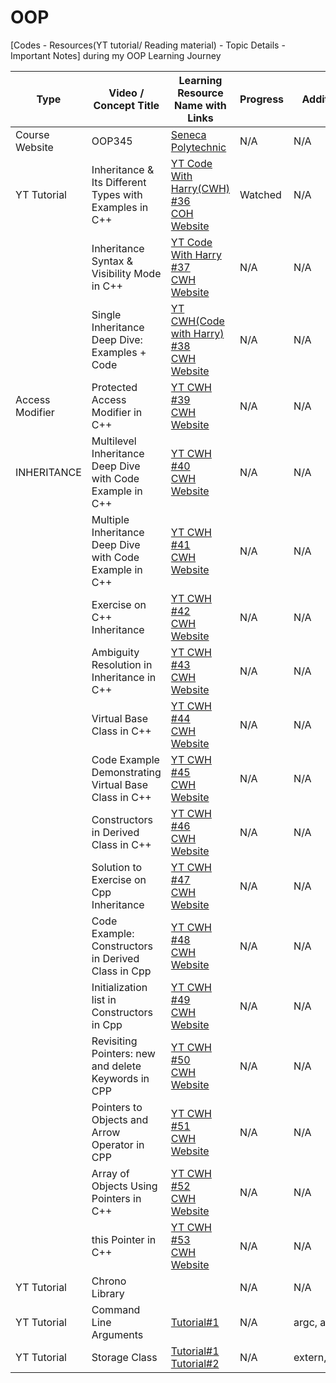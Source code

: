# OOP
[Codes - Resources(YT tutorial/ Reading material) - Topic Details - Important Notes] during my OOP Learning Journey



|Type| Video / Concept Title | Learning Resource Name with Links | Progress | Additional Note |
|-------------------|-----------------------|----------------------------------|----------|-----------------|
|Course Website|OOP345| [Seneca Polytechnic](https://advoop.sdds.ca/)|N/A|N/A|
|YT Tutorial|Inheritance & Its Different Types with Examples in C++|[YT Code With Harry(CWH) #36](https://www.youtube.com/watch?v=RO1ZYW9NAzg&list=PLu0W_9lII9agpFUAlPFe_VNSlXW5uE0YL&index=36&t=961s)<br>[COH Website](https://www.youtube.com/redirect?event=video_description&redir_token=QUFFLUhqblJxSFNfYzcwVHU5VDhYUUZPLUw5WGU2b1I2Z3xBQ3Jtc0trYUpadHpCYmFfMlRxUEQyWHpHdkZET3BBeDRRdXBVZmRQSlVCeG5yODhIQ2RaTzBFdWVwbjFWRGduTFJzQVRNOE0zeTRpUDlhOVpyQlZzMG5vNHRMZDJIMmhNQ3EteWhPTXdQOXpQUGtvUjdCV05Ydw&q=https%3A%2F%2Farchive.codewithharry.com%2Fvideos%2Fcpp-tutorials-in-hindi-36&v=RO1ZYW9NAzg)|Watched|N/A|
||Inheritance Syntax & Visibility Mode in C++|[YT Code With Harry #37](https://www.youtube.com/watch?v=Dmrc82dL7E8&list=PLu0W_9lII9agpFUAlPFe_VNSlXW5uE0YL&index=37)<br>[CWH Website](https://www.youtube.com/redirect?event=video_description&redir_token=QUFFLUhqbll0MHpmcUl1dlVmdFk2bEJJUmV4ZUJ3R05nQXxBQ3Jtc0tseWt3VVkzMjFwSmk0OEYyeWJsU1hLbHZkdTFNYnNBa1JCZzhxc2lHWlBfcWw5Q1dHeWlrNnYzNXNWZGdiWGxVLVNwZWZQRVpVam11M3lCOWF6OEhsRUF5UVo1cW9ZOUkyV0ZIdzFnVFdnMEpWR0RjZw&q=https%3A%2F%2Farchive.codewithharry.com%2Fvideos%2Fcpp-tutorials-in-hindi-37&v=Dmrc82dL7E8)|N/A|N/A|
||Single Inheritance Deep Dive: Examples + Code|[YT CWH(Code with Harry) #38](https://www.youtube.com/watch?v=S1BR0xDdsyM&list=PLu0W_9lII9agpFUAlPFe_VNSlXW5uE0YL&index=38)<br>[CWH Website](https://www.youtube.com/redirect?event=video_description&redir_token=QUFFLUhqbDZiRjAteXpPSHZDX1JiXzhIcHlPTDEwQ1Qtd3xBQ3Jtc0tsTkQ5TWNBLTBVaTFhNzZ1ZGN2bFRZSDRCYzZMZDBQUU9nUmllRHdiUTMwTnVFOUR6RGVMOTJ4OV9TOWI0dzEtSXo0OTBpWVNGM0RBbnZwNTF6bTZtUHUxRDhZYkdUaDQ1WWg5Q2d3ZDdzLVBkUXhQTQ&q=https%3A%2F%2Farchive.codewithharry.com%2Fvideos%2Fcpp-tutorials-in-hindi-38&v=S1BR0xDdsyM)|N/A|N/A|
|Access Modifier|Protected Access Modifier in C++ |[YT CWH #39](https://www.youtube.com/watch?v=uHkIhwUspdI&list=PLu0W_9lII9agpFUAlPFe_VNSlXW5uE0YL&index=39)<br>[CWH Website](https://www.youtube.com/redirect?event=video_description&redir_token=QUFFLUhqazNnSDhONVNYY2pzM3RzRFlvT0dOVTFlUUlSd3xBQ3Jtc0tsQ0hpRkYyU0g4QjZTMEhpcFF4bnhRQ3hRaW52MXdycUw4Ri1wLXJabzR2VGt2akJUeFI4UHVodWJPWHJEam9HcGp4aUFNRTZiSGlxMzJ1S2FjcEZjbGs2SXZ6bFNPdlViZUQtQS0tX0dEQ2JJLXhuWQ&q=https%3A%2F%2Farchive.codewithharry.com%2Fvideos%2Fcpp-tutorials-in-hindi-39&v=uHkIhwUspdI)|N/A|N/A|
|INHERITANCE|Multilevel Inheritance Deep Dive with Code Example in C++ |[YT CWH #40](https://www.youtube.com/watch?v=BLb6-ZgxqHg&list=PLu0W_9lII9agpFUAlPFe_VNSlXW5uE0YL&index=40)<br>[CWH Website](https://www.youtube.com/redirect?event=video_description&redir_token=QUFFLUhqbUd6c3IxVkIzMFZlODB3djA2NUVVODNaVmVXUXxBQ3Jtc0ttamNLVUFoWjNLOUV0cDRCaFczSGoxMXRsZVVGWW5Pd19CS1FtMzhJWG9FU1M4bTR3WDdBT3hDSmxRdHVETzk3d0VXNi1BNTZKdXVvYzh1TnVENVplUXNRNS0xOFdIZVZCVHdocjJDdEV2bjBiZm1IWQ&q=https%3A%2F%2Farchive.codewithharry.com%2Fvideos%2Fcpp-tutorials-in-hindi-40&v=BLb6-ZgxqHg)|N/A|N/A|
||Multiple Inheritance Deep Dive with Code Example in C++|[YT CWH #41](https://www.youtube.com/watch?v=h3INeRqf2vU&list=PLu0W_9lII9agpFUAlPFe_VNSlXW5uE0YL&index=41)<br>[CWH Website](https://archive.codewithharry.com/videos/cpp-tutorials-in-hindi-41/)|N/A|N/A|
||Exercise on C++ Inheritance|[YT CWH #42](https://www.youtube.com/watch?v=SW36UpSdmsM&list=PLu0W_9lII9agpFUAlPFe_VNSlXW5uE0YL&index=42)<br>[CWH Website](https://archive.codewithharry.com/videos/cpp-tutorials-in-hindi-42/)|N/A|N/A|
||Ambiguity Resolution in Inheritance in C++|[YT CWH #43](https://www.youtube.com/watch?v=SW36UpSdmsM&list=PLu0W_9lII9agpFUAlPFe_VNSlXW5uE0YL&index=43)<br>[CWH Website](https://archive.codewithharry.com/videos/cpp-tutorials-in-hindi-43/)|N/A|N/A|
||Virtual Base Class in C++|[YT CWH #44](https://www.youtube.com/watch?v=SW36UpSdmsM&list=PLu0W_9lII9agpFUAlPFe_VNSlXW5uE0YL&index=44)<br>[CWH Website](https://archive.codewithharry.com/videos/cpp-tutorials-in-hindi-44/)|N/A|N/A|
||Code Example Demonstrating Virtual Base Class in C++|[YT CWH #45](https://www.youtube.com/watch?v=SW36UpSdmsM&list=PLu0W_9lII9agpFUAlPFe_VNSlXW5uE0YL&index=45)<br>[CWH Website](https://archive.codewithharry.com/videos/cpp-tutorials-in-hindi-45/)|N/A|N/A|
||Constructors in Derived Class in C++|[YT CWH #46](https://www.youtube.com/watch?v=SW36UpSdmsM&list=PLu0W_9lII9agpFUAlPFe_VNSlXW5uE0YL&index=46)<br>[CWH Website](https://archive.codewithharry.com/videos/cpp-tutorials-in-hindi-46/)|N/A|N/A|
||Solution to Exercise on Cpp Inheritance|[YT CWH #47](https://www.youtube.com/watch?v=SW36UpSdmsM&list=PLu0W_9lII9agpFUAlPFe_VNSlXW5uE0YL&index=47)<br>[CWH Website](https://archive.codewithharry.com/videos/cpp-tutorials-in-hindi-47/)|N/A|N/A|
||Code Example: Constructors in Derived Class in Cpp|[YT CWH #48](https://www.youtube.com/watch?v=SW36UpSdmsM&list=PLu0W_9lII9agpFUAlPFe_VNSlXW5uE0YL&index=48)<br>[CWH Website](https://archive.codewithharry.com/videos/cpp-tutorials-in-hindi-48/)|N/A|N/A|
||Initialization list in Constructors in Cpp |[YT CWH #49](https://www.youtube.com/watch?v=SW36UpSdmsM&list=PLu0W_9lII9agpFUAlPFe_VNSlXW5uE0YL&index=49)<br>[CWH Website](https://archive.codewithharry.com/videos/cpp-tutorials-in-hindi-49/)|N/A|N/A|
||Revisiting Pointers: new and delete Keywords in CPP|[YT CWH #50](https://www.youtube.com/watch?v=SW36UpSdmsM&list=PLu0W_9lII9agpFUAlPFe_VNSlXW5uE0YL&index=50)<br>[CWH Website](https://archive.codewithharry.com/videos/cpp-tutorials-in-hindi-50/)|N/A|N/A|
||Pointers to Objects and Arrow Operator in CPP|[YT CWH #51](https://www.youtube.com/watch?v=SW36UpSdmsM&list=PLu0W_9lII9agpFUAlPFe_VNSlXW5uE0YL&index=51)<br>[CWH Website](https://archive.codewithharry.com/videos/cpp-tutorials-in-hindi-51/)|N/A|N/A|
||Array of Objects Using Pointers in C++|[YT CWH #52](https://www.youtube.com/watch?v=SW36UpSdmsM&list=PLu0W_9lII9agpFUAlPFe_VNSlXW5uE0YL&index=52)<br>[CWH Website](https://archive.codewithharry.com/videos/cpp-tutorials-in-hindi-52/)|N/A|N/A|
||this Pointer in C++|[YT CWH #53](https://www.youtube.com/watch?v=SW36UpSdmsM&list=PLu0W_9lII9agpFUAlPFe_VNSlXW5uE0YL&index=53)<br>[CWH Website](https://archive.codewithharry.com/videos/cpp-tutorials-in-hindi-53/)|N/A|N/A|
|YT Tutorial|Chrono Library||N/A|N/A|
|YT Tutorial|Command Line Arguments|[Tutorial#1](https://youtu.be/C2Vhp-ozA0k?si=D_QSJSxJnsUtEqIM)|N/A|argc, argv, env|
|YT Tutorial|Storage Class|[Tutorial#1](https://youtu.be/F-OWwwu2EUI?si=qGECq0f5INrpuNyS)<br>[Tutorial#2](https://youtu.be/WkvBtAcLpDg?si=2cr5k_3FaJlG3OT-)|N/A|extern,auto,static....|




